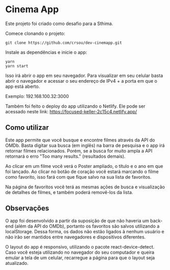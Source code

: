 # Cinema App

Este projeto foi criado como desafio para a Sthima.

Comece clonando o projeto:
    
    git clone https://github.com/crsou/dev-cinemapp.git
Instale as dependências e inicie o app:

    yarn
    yarn start

Isso irá abrir o app em seu navegador. Para visualizar em seu celular basta abrir o navegador e acessar o seu endereço de IPv4 + a porta em que o app está aberto. 
    
Exemplo: 192.168.100.32:3000

Também foi feito o deploy do app utilizando o Netlify. Ele pode ser acessado neste link: https://focused-keller-2c15c4.netlify.app/

## Como utilizar

Este app permite que você busque e encontre filmes através da API do OMDb. Basta digitar sua busca (em inglês) na barra de pesquisa e o app irá retornar filmes relacionados. Porém, se a busca for muito ampla a API retornará o erro "Too many results." (resultados demais).

Ao clicar em um filme você verá o Poster ampliado, o título e o ano em que foi lançado. Ao clicar no botão de coração você estará marcando o filme como favorito, isso fará com que fique salvo na sua lista de favoritos.

Na página de favoritos você terá as mesmas ações de busca e visualização de detalhes de filmes, e também poderá removê-los da lista.

## Observações

O app foi desenvolvido a partir da suposição de que não haveria um back-end (além da API do OMDb), portanto os favoritos são salvos utilizando a localStorage. Dessa forma, os dados não estão ligados à nenhum usuário e não irão ser mantidos entre navegadores e dispositivos diferentes.

O layout do app é responsivo, utilizando o pacote react-device-detect. Caso você esteja utilizando no navegador do seu computador e queira emular a tela de um celular, recarregue a página para que o layout seja atualizado.
